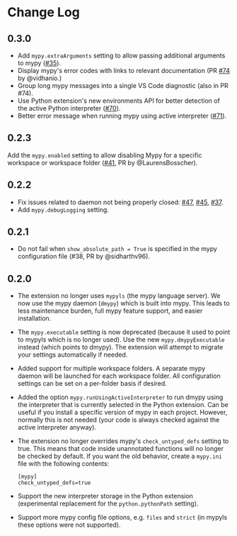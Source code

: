 # Change Log

## 0.3.0

- Add `mypy.extraArguments` setting to allow passing additional arguments to mypy ([#35](https://github.com/matangover/mypy-vscode/issues/35)).
- Display mypy's error codes with links to relevant documentation (PR [#74](https://github.com/matangover/mypy-vscode/pull/74) by @vidhanio.)
- Group long mypy messages into a single VS Code diagnostic (also in PR #74).
- Use Python extension's new environments API for better detection of the active Python interpreter ([#70](https://github.com/matangover/mypy-vscode/issues/70)).
- Better error message when running mypy using active interpreter ([#71](https://github.com/matangover/mypy-vscode/issues/71)).

## 0.2.3

Add the `mypy.enabled` setting to allow disabling Mypy for a specific workspace or workspace folder ([#41](https://github.com/matangover/mypy-vscode/issues/41), PR by @LaurensBosscher).

## 0.2.2

- Fix issues related to daemon not being properly closed: [#47](https://github.com/matangover/mypy-vscode/issues/47), [#45](https://github.com/matangover/mypy-vscode/issues/45), [#37](https://github.com/matangover/mypy-vscode/issues/37).
- Add `mypy.debugLogging` setting.

## 0.2.1

- Do not fail when `show_absolute_path = True` is specified in the mypy configuration file (#38, PR by @sidharthv96).

## 0.2.0

- The extension no longer uses `mypyls` (the mypy language server). We now use the mypy daemon (`dmypy`) which is built into mypy. This leads to less maintenance burden, full mypy feature support, and easier installation.

- The `mypy.executable` setting is now deprecated (because it used to point to mypyls which is no longer used). Use the new `mypy.dmypyExecutable` instead (which points to dmypy). The extension will attempt to migrate your settings automatically if needed.

- Added support for multiple workspace folders. A separate mypy daemon will be launched for each workspace folder. All configuration settings can be set on a per-folder basis if desired.

- Added the option `mypy.runUsingActiveInterpreter` to run dmypy using the interpreter that is currently selected in the Python extension. Can be useful if you install a specific version of mypy in each project. However, normally this is not needed (your code is always checked against the active interpreter anyway).

- The extension no longer overrides mypy's `check_untyped_defs` setting to true. This means that code inside unannotated functions will no longer be checked by default. If you want the old behavior, create a `mypy.ini` file with the following contents:
  ```
  [mypy]
  check_untyped_defs=true
  ```

- Support the new interpreter storage in the Python extension (experimental replacement for the `python.pythonPath` setting).

- Support more mypy config file options, e.g. `files` and `strict` (in mypyls these options were not supported).